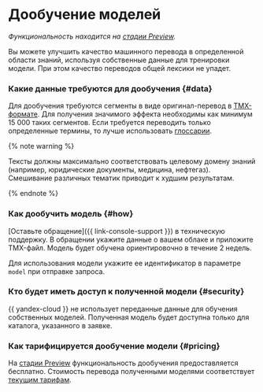 # Дообучение моделей

_Функциональность находится на [стадии Preview](../../overview/concepts/launch-stages.md)._

Вы можете улучшить качество машинного перевода в определенной области знаний, используя собственные данные для тренировки модели. При этом качество переводов общей лексики не упадет.

### Какие данные требуются для дообучения {#data}

Для дообучения требуются сегменты в виде оригинал-перевод в [ТМХ-формате](https://ru.wikipedia.org/wiki/Translation_Memory_eXchange). Для получения значимого эффекта необходимы как минимум 15 000 таких сегментов. Если требуется переводить только определенные термины, то лучше использовать [глоссарии](glossary.md).

{% note warning %}

Тексты должны максимально соответствовать целевому домену знаний (например, юридические документы, медицина, нефтегаз). Смешивание различных тематик приводит к худшим результатам.

{% endnote %}

### Как дообучить модель {#how}

[Оставьте обращение]({{ link-console-support }}) в техническую поддержку. В обращении укажите данные о вашем облаке и приложите TMX-файл. Модель будет обучена ориентировочно в течение 2 недель. 
 
Для использования модели укажите ее идентификатор в параметре `model` при отправке запроса.

### Кто будет иметь доступ к полученной модели {#security}

{{ yandex-cloud }} не использует переданные данные для обучения собственных моделей. Полученная модель будет доступна только для каталога, указанного в заявке.

### Как тарифицируется дообучение модели {#pricing}

На [стадии Preview](../../overview/concepts/launch-stages.md) функциональность дообучения предоставляется бесплатно. Стоимость перевода полученными моделями соответствует [текущим тарифам](../pricing.md).
